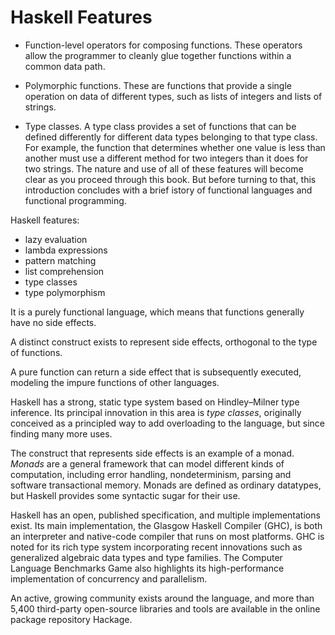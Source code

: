 # Haskell Features


* Function-level operators for composing functions. These operators allow the programmer to cleanly glue together functions within a common data path.


* Polymorphic functions. These are functions that provide a single operation on data of different types, such as lists of integers and lists of strings.

* Type classes. A type class provides a set of functions that can be defined differently for different data types belonging to that type class. For example, the function that determines whether one value is less than another must use a
different method for two integers than it does for two strings. The nature and use of all of these features will become clear as you proceed through this book. But before turning to that, this introduction concludes with a brief istory of functional languages and functional programming.


Haskell features:
- lazy evaluation
- lambda expressions
- pattern matching
- list comprehension
- type classes
- type polymorphism

It is a purely functional language, which means that functions generally have no side effects.

A distinct construct exists to represent side effects, orthogonal to the type of functions.

A pure function can return a side effect that is subsequently executed, modeling the impure functions of other languages.


Haskell has a strong, static type system based on Hindley–Milner type inference. Its principal innovation in this area is *type classes*, originally conceived as a principled way to add overloading to the language, but since finding many more uses.

The construct that represents side effects is an example of a monad. *Monads* are a general framework that can model different kinds of computation, including error handling, nondeterminism, parsing and software transactional memory. Monads are defined as ordinary datatypes, but Haskell provides some syntactic sugar for their use.


Haskell has an open, published specification, and multiple implementations exist. Its main implementation, the Glasgow Haskell Compiler (GHC), is both an interpreter and native-code compiler that runs on most platforms. GHC is noted for its rich type system incorporating recent innovations such as generalized algebraic data types and type families. The Computer Language Benchmarks Game also highlights its high-performance implementation of concurrency and parallelism.

An active, growing community exists around the language, and more than 5,400 third-party open-source libraries and tools are available in the online package repository Hackage.
